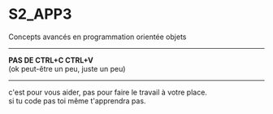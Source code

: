 # S2_APP3
Concepts avancés en programmation orientée objets  

-------------------------------------------------
**PAS DE CTRL+C CTRL+V**  
(ok peut-être un peu, juste un peu)  

-------------------------------------------------

c'est pour vous aider, pas pour faire le travail à votre place.  
si tu code pas toi même t'apprendra pas.
